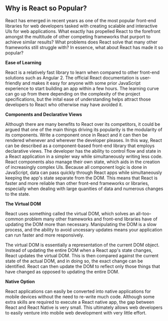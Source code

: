 ## Why is React so Popular?

React has emerged in recent years as one of the most popular front-end libraries for web developers tasked with creating scalable and interactive UIs for web applications. What exactly has propelled React to the forefront amongst the multitude of other competing frameworks that purport to achieve similar results? What problems does React solve that many other frameworks still struggle with? In essence, what about React has made it so popular?

**Ease of Learning**

React is a relatively fast library to learn when compared to other front-end solutions such as Angular 2. The official React documentation is user-friendly and makes it easy for anyone with some prior JavaScript experience to start building an app within a few hours. The learning curve can go up from there depending on the complexity of the project specifications, but the inital ease of understanding helps attract those developers to React who otherwise may have avoided it.

**Components and Declarative Views**

Although there are many benefits to React over its competitors, it could be argued that one of the main things driving its popularity is the modularity of its components. Write a component once in React and it can then be rendered whenever and wherever the developer pleases. In this way, React can be described as a component-based front-end library that employs declarative views. The developer has the ability to control flow and state in a React application in a simpler way while simultaneously writing less code. React components also manage their own state, which aids in the creation of increasingly complex UIs. Because all component logic is done in JavaScript, data can pass quickly through React apps while simultaneously keeping the app's state separate from the DOM. This means that React is faster and more reliable than other front-end frameworks or libraries, especially when dealing with large quanities of data and numerous changes to the state.

**The Virtual DOM**

React uses something called the virtual DOM, which solves an all-too-common problem many other frameworks and front-end libraries have of updating the DOM more than necessary. Manipulating the DOM is a slow process, and the ability to avoid uncessary updates means your application can run faster and more responsively.

The virtual DOM is essentially a representation of the current DOM object. Instead of updating the entire DOM when a React app's state changes, React updates the virtual DOM. This is then compared against the current state of the actual DOM, and in doing so, the exact change can be identified. React can then update the DOM to reflect only those things that have changed as opposed to updating the entire DOM.

**Native Option**

React applications can easily be converted into native applications for mobile devices without the need to re-write much code. Although some extra skills are required to execute a React native app, the gap between React and React Native is very small. This ultimately allows web developers to easily venture into mobile web development with very little effort.
